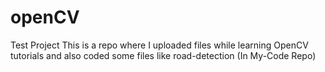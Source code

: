 # openCV
Test Project
This is a repo where I uploaded files while learning OpenCV tutorials and
also coded some files like road-detection (In My-Code Repo)
